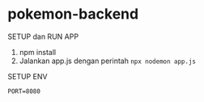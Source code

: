 # pokemon-backend

SETUP dan RUN APP

1. npm install
2. Jalankan app.js dengan perintah `npx nodemon app.js`

SETUP ENV

```
PORT=8080
```
